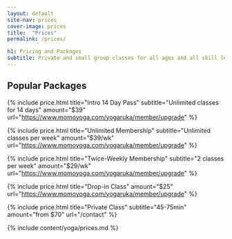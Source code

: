 ```yaml
---
layout: default
site-nav: prices
cover-image: prices
title:  "Prices"
permalink: /prices/

h1: Pricing and Packages
subtitle: Private and small group classes for all ages and all skill levels. Personalised attention to prevent and recover from injuries. 
---
```


<section class="container container--sm m-top--md">
  <h2>Popular Packages</h2>

  {% include price.html title="Intro 14 Day Pass" subtitle="Unlimited classes for 14 days" amount="$39" url="https://www.momoyoga.com/yogaruka/member/upgrade" %}

  {% include price.html title="Unlimited Membership" subtitle="Unlimited classes per week" amount="$39/wk" url="https://www.momoyoga.com/yogaruka/member/upgrade" %}

  {% include price.html title="Twice-Weekly Membership" subtitle="2 classes per week" amount="$29/wk" url="https://www.momoyoga.com/yogaruka/member/upgrade" %}

  {% include price.html title="Drop-in Class" amount="$25" url="https://www.momoyoga.com/yogaruka/member/upgrade" %}

  {% include price.html title="Private Class" subtitle="45-75min" amount="from $70" url="/contact" %}
</section>

<div class="Longform Longform--blogpost" markdown="1">
{% include content/yoga/prices.md %}
</div>